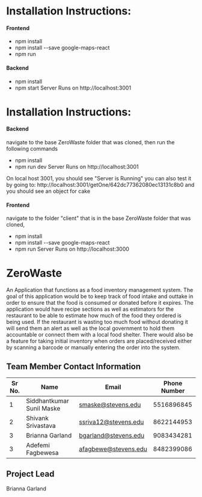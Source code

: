 # Installation Instructions: 
#### Frontend
- npm install
- npm install --save google-maps-react
- npm run 

#### Backend
- npm install
- npm start
Server Runs on http://localhost:3001


# Installation Instructions: 
#### Backend
navigate to the base ZeroWaste folder that was cloned, then run the following commands
- npm install
- npm run dev 
Server Runs on http://localhost:3001

On local host 3001, you should see "Server is Running"
you can also test it by going to: http://localhost:3001/getOne/642dc77362080ec13131c8b0 and you should see an object for cake 

#### Frontend
navigate to the folder "client" that is in the base ZeroWaste folder that was cloned, 
- npm install
- npm install --save google-maps-react
- npm run 
Server Runs on http://localhost:3000




# ZeroWaste
An Application that functions as a food inventory management system. The goal of this application would be to keep track of food intake and outtake in order to ensure that the food is consumed or donated before it expires. The application would have recipe sections as well as estimators for the restaurant to be able to estimate how much of the food they ordered is being used. If the restaurant is wasting too much food without donating it will send them an alert as well as the local government to hold them accountable or connect them with a local food shelter. There would also be a feature for taking initial inventory when orders are placed/received either by scanning a barcode or manually entering the order into the system. 

## Team Member Contact Information
| Sr No.  	| Name                      	|  Email             	| Phone Number 	|
|---------	|---------------------------	|---------------------|---------------|
| 1       	| Siddhantkumar Sunil Maske 	| smaske@stevens.edu 	| 5516896845   	|
| 2       	| Shivank Srivastava          | ssriva12@stevens.edu| 8622144953   	|
| 3       	| Brianna Garland             | bgarland@stevens.edu| 9083434281    |
| 3       	| Adefemi Fagbewesa           | afagbewe@stevens.edu| 8482399086    |

## Project Lead
Brianna Garland



